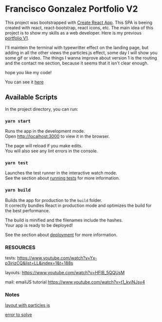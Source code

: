 # Francisco Gonzalez Portfolio V2

This project was bootstrapped with [Create React App](https://github.com/facebook/create-react-app).
This SPA is beeing created with react, react-bootstrap, react icons, etc.
The main idea of this project is to show my skills as a web developer. Here is my previous [portfolio V1](https://franciscog98.github.io/portfolio).

I'll maintein the terminal with typewritter effect on the landing page, but adding in all the other views the particles.js effect, some day I will show you some gif or video. The things I wanna improve about version 1 is the routing and the contact me section, because it seems that it isn't clear enough.

hope you like my code!

You can see it [here](https://portfolio-franciscog98.vercel.app/)

## Available Scripts

In the project directory, you can run:

### `yarn start`

Runs the app in the development mode.\
Open [http://localhost:3000](http://localhost:3000) to view it in the browser.

The page will reload if you make edits.\
You will also see any lint errors in the console.

### `yarn test`

Launches the test runner in the interactive watch mode.\
See the section about [running tests](https://facebook.github.io/create-react-app/docs/running-tests) for more information.

### `yarn build`

Builds the app for production to the `build` folder.\
It correctly bundles React in production mode and optimizes the build for the best performance.

The build is minified and the filenames include the hashes.\
Your app is ready to be deployed!

See the section about [deployment](https://facebook.github.io/create-react-app/docs/deployment) for more information.



### RESOURCES

tests:
https://www.youtube.com/watch?v=Yx-p3irizCQ&list=LL&index=1&t=188s

layouts:
https://www.youtube.com/watch?v=HFIB_5QQUsM

mail:
emailJS tutorial
https://www.youtube.com/watch?v=t1_kviNJsy4


### Notes

<!-- 1- Jerarquia de componentes
    header
    addButton
    Loading -->

[layout with particles js](https://vincentgarreau.com/particles.js/#nasa)

[error to solve](https://stackoverflow.com/questions/41218507/violation-long-running-javascript-task-took-xx-ms)
